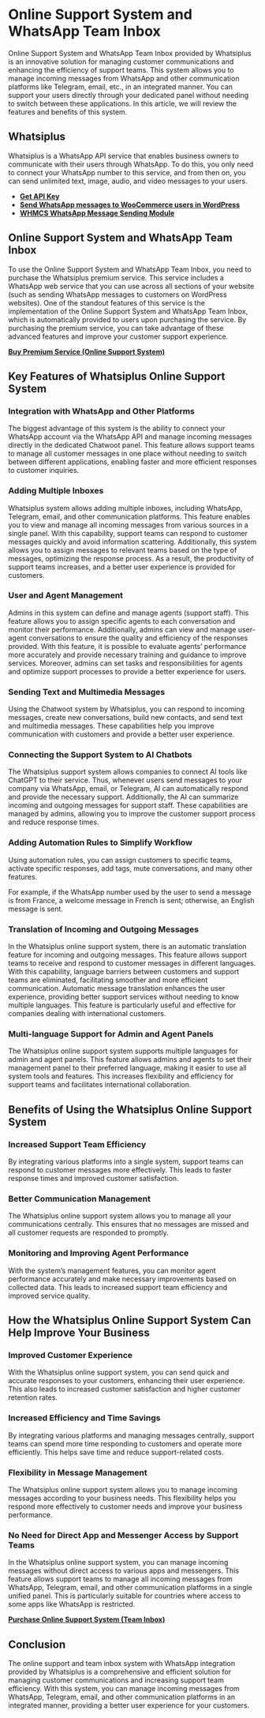 # Online Support System and WhatsApp Team Inbox

Online Support System and WhatsApp Team Inbox provided by Whatsiplus is an innovative solution for managing customer communications and enhancing the efficiency of support teams. This system allows you to manage incoming messages from WhatsApp and other communication platforms like Telegram, email, etc., in an integrated manner. You can support your users directly through your dedicated panel without needing to switch between these applications. In this article, we will review the features and benefits of this system.

## Whatsiplus

Whatsiplus is a WhatsApp API service that enables business owners to communicate with their users through WhatsApp. To do this, you only need to connect your WhatsApp number to this service, and from then on, you can send unlimited text, image, audio, and video messages to your users.

- **[Get API Key](https://panel.whatsiplus.com/index.php?rp=/login)**
- **[Send WhatsApp messages to WooCommerce users in WordPress](https://whatsiplus.com/whatsapp-order-notifications-plugin-boost-your-woocommerce-sales/)**
- **[WHMCS WhatsApp Message Sending Module](https://whatsiplus.com/whatsapp-notification-for-whmcs-whatsiplus-module/)**

## Online Support System and WhatsApp Team Inbox

To use the Online Support System and WhatsApp Team Inbox, you need to purchase the Whatsiplus premium service. This service includes a WhatsApp web service that you can use across all sections of your website (such as sending WhatsApp messages to customers on WordPress websites). One of the standout features of this service is the implementation of the Online Support System and WhatsApp Team Inbox, which is automatically provided to users upon purchasing the service. By purchasing the premium service, you can take advantage of these advanced features and improve your customer support experience.

**[Buy Premium Service (Online Support System)](https://panel.whatsiplus.com/index.php?rp=/store/whatsapp/premium)**

## Key Features of Whatsiplus Online Support System

### Integration with WhatsApp and Other Platforms

The biggest advantage of this system is the ability to connect your WhatsApp account via the WhatsApp API and manage incoming messages directly in the dedicated Chatwoot panel. This feature allows support teams to manage all customer messages in one place without needing to switch between different applications, enabling faster and more efficient responses to customer inquiries.

### Adding Multiple Inboxes

Whatsiplus system allows adding multiple inboxes, including WhatsApp, Telegram, email, and other communication platforms. This feature enables you to view and manage all incoming messages from various sources in a single panel. With this capability, support teams can respond to customer messages quickly and avoid information scattering. Additionally, this system allows you to assign messages to relevant teams based on the type of messages, optimizing the response process. As a result, the productivity of support teams increases, and a better user experience is provided for customers.

### User and Agent Management

Admins in this system can define and manage agents (support staff). This feature allows you to assign specific agents to each conversation and monitor their performance. Additionally, admins can view and manage user-agent conversations to ensure the quality and efficiency of the responses provided. With this feature, it is possible to evaluate agents’ performance more accurately and provide necessary training and guidance to improve services. Moreover, admins can set tasks and responsibilities for agents and optimize support processes to provide a better experience for users.

### Sending Text and Multimedia Messages

Using the Chatwoot system by Whatsiplus, you can respond to incoming messages, create new conversations, build new contacts, and send text and multimedia messages. These capabilities help you improve communication with customers and provide a better user experience.

### Connecting the Support System to AI Chatbots

The Whatsiplus support system allows companies to connect AI tools like ChatGPT to their service. Thus, whenever users send messages to your company via WhatsApp, email, or Telegram, AI can automatically respond and provide the necessary support. Additionally, the AI can summarize incoming and outgoing messages for support staff. These capabilities are managed by admins, allowing you to improve the customer support process and reduce response times.

### Adding Automation Rules to Simplify Workflow

Using automation rules, you can assign customers to specific teams, activate specific responses, add tags, mute conversations, and many other features.

For example, if the WhatsApp number used by the user to send a message is from France, a welcome message in French is sent; otherwise, an English message is sent.

### Translation of Incoming and Outgoing Messages

In the Whatsiplus online support system, there is an automatic translation feature for incoming and outgoing messages. This feature allows support teams to receive and respond to customer messages in different languages. With this capability, language barriers between customers and support teams are eliminated, facilitating smoother and more efficient communication. Automatic message translation enhances the user experience, providing better support services without needing to know multiple languages. This feature is particularly useful and effective for companies dealing with international customers.

### Multi-language Support for Admin and Agent Panels

The Whatsiplus online support system supports multiple languages for admin and agent panels. This feature allows admins and agents to set their management panel to their preferred language, making it easier to use all system tools and features. This increases flexibility and efficiency for support teams and facilitates international collaboration.

## Benefits of Using the Whatsiplus Online Support System

### Increased Support Team Efficiency

By integrating various platforms into a single system, support teams can respond to customer messages more effectively. This leads to faster response times and improved customer satisfaction.

### Better Communication Management

The Whatsiplus online support system allows you to manage all your communications centrally. This ensures that no messages are missed and all customer requests are responded to promptly.

### Monitoring and Improving Agent Performance

With the system’s management features, you can monitor agent performance accurately and make necessary improvements based on collected data. This leads to increased support team efficiency and improved service quality.

## How the Whatsiplus Online Support System Can Help Improve Your Business

### Improved Customer Experience

With the Whatsiplus online support system, you can send quick and accurate responses to your customers, enhancing their user experience. This also leads to increased customer satisfaction and higher customer retention rates.

### Increased Efficiency and Time Savings

By integrating various platforms and managing messages centrally, support teams can spend more time responding to customers and operate more efficiently. This helps save time and reduce support-related costs.

### Flexibility in Message Management

The Whatsiplus online support system allows you to manage incoming messages according to your business needs. This flexibility helps you respond more effectively to customer needs and improve your business performance.

### No Need for Direct App and Messenger Access by Support Teams

In the Whatsiplus online support system, you can manage incoming messages without direct access to various apps and messengers. This feature allows support teams to manage all incoming messages from WhatsApp, Telegram, email, and other communication platforms in a single unified panel. This is particularly suitable for countries where access to some apps like WhatsApp is restricted.

**[Purchase Online Support System (Team Inbox)](https://panel.whatsiplus.com/index.php?rp=/store/whatsapp/premium)**

## Conclusion

The online support and team inbox system with WhatsApp integration provided by Whatsiplus is a comprehensive and efficient solution for managing customer communications and increasing support team efficiency. With this system, you can manage incoming messages from WhatsApp, Telegram, email, and other communication platforms in an integrated manner, providing a better user experience for your customers.
